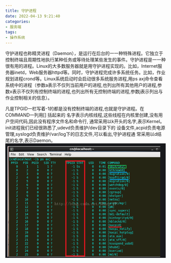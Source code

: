 ```yaml
---
title: 守护进程
date: 2022-04-13 9:21:40
categories: 
- 服务端
tags:
- 操作系统
---
```


守护进程也称精灵进程（Daemon），是运行在后台的⼀一种特殊进程。它独立于控制终端且周期性地执行某种任务或等待处理某些发生的事件。守护进程是⼀一种很有用的进程。Linux的大多数服务器就是用守护进程实现的。比如，Internet服务器inetd，Web服务器httpd等。同时，守护进程完成许多系统任务。比如，作业规划进程crond等。Linux系统启动时会启动很多系统服务进程,用ps axj命令查看系统中的进程（参数a表示不仅列当前用户的进程,也列出所有其他用户的进程,参数x表示不仅列有控制终端的进程,也列出所有无控制终端的进程,参数j表示列出与 作业控制相关的信息）。

凡是TPGID一栏写着-1的都是没有控制终端的进程,也就是守护进程。在COMMAND一列用[] 括起来的 名字表示内核线程,这些线程在内核里创建,没有用户空间代码,因此没有程序文件名和命令行, 通常采用以k开头的名字,表示Kernel。init进程我们已经很熟悉了,udevd负责维护/dev目录下的 设备文件,acpid负责电源管理,syslogd负责维护/var/log下的日志文件,可以看出,守护进程通 常采用以d结尾的名字,表示Daemon。
![](./pic1.png)